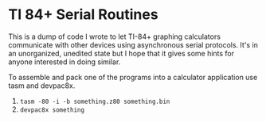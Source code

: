 # TI 84+ Serial Routines

This is a dump of code I wrote to let TI-84+ graphing calculators communicate
with other devices using asynchronous serial protocols. It's in an unorganized,
unedited state but I hope that it gives some hints for anyone interested in
doing similar.

To assemble and pack one of the programs into a calculator application use tasm
and devpac8x.

1. `tasm -80 -i -b something.z80 something.bin`
2. `devpac8x something`
